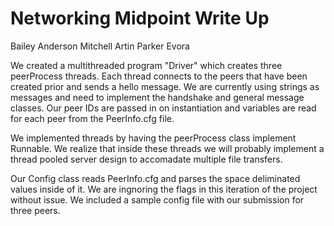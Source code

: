 # Networking Midpoint Write Up
Bailey Anderson
Mitchell Artin
Parker Evora

We created a multithreaded program "Driver" which creates three peerProcess threads.  Each thread connects to the peers that have been
created prior and sends a hello message.  We are currently using strings as messages and need to implement the handshake and general 
message classes.  Our peer IDs are passed in on instantiation and variables are read for each peer from the PeerInfo.cfg file.  

We implemented threads by having the peerProcess class implement Runnable.  We realize that inside these threads we will probably 
implement a thread pooled server design to accomadate multiple file transfers.

Our Config class reads PeerInfo.cfg and parses the space deliminated values inside of it.  We are ingnoring the flags in this iteration 
of the project without issue.  We included a sample config file with our submission for three peers.